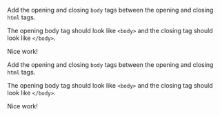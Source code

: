 <!--- Instructions --->
Add the opening and closing `body` tags between the opening and closing `html` tags.

<!--- Negative --->
The opening body tag should look like `<body>` and the closing tag should look like `</body>`.

<!--- Positive --->
Nice work!


<!--- Instructions --->
Add the opening and closing `body` tags between the opening and closing `html` tags.

<!--- Negative --->
The opening body tag should look like `<body>` and the closing tag should look like `</body>`.

<!--- Positive --->
Nice work!
